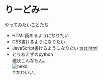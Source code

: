 # りーどみー
やってみたいことたち
- HTML読めるようになりたい
- CSS書けるようになりたい
- JavaScript書けるようになりたい
[test.html](https://ak-2302.github.io/mypublic/test.html)
- とりあえずのpython  
現状こんなもん。  
![neko](https://zukan.pokemon.co.jp/zukan-api/up/images/index/4dc51ace411038d212e43688ca105a77.png)  
↑かわいい。
